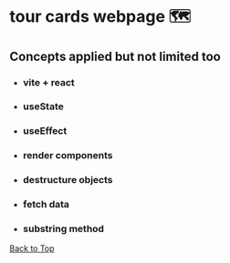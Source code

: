<a name="custom_anchor_name"></a>

# tour cards webpage :world_map:

## Concepts applied but not limited too

- ### vite + react
- ### useState
- ### useEffect
- ### render components
- ### destructure objects
- ### fetch data
- ### substring method

[Back to Top](#custom_anchor_name)
